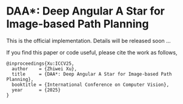 # **DAA\*: Deep Angular A Star for Image-based Path Planning**
This is the official implementation.
Details will be released soon ...

If you find this paper or code useful, please cite the work as follows,
```
@inproceedings{Xu:ICCV25,
  author    = {Zhiwei Xu},
  title     = {DAA*: Deep Angular A Star for Image-based Path Planning},
  booktitle = {International Conference on Computer Vision},
  year      = {2025}
}
```
